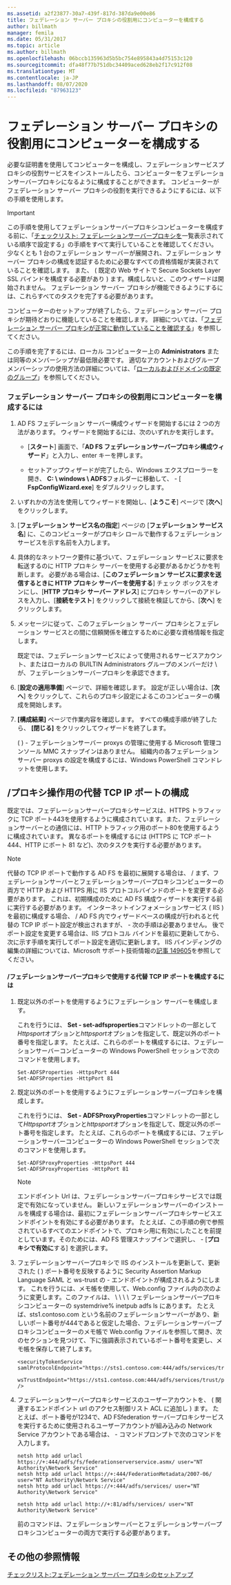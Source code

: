 ```yaml
---
ms.assetid: a2f23877-30a7-439f-817d-387da9e00e86
title: フェデレーション サーバー プロキシの役割用にコンピューターを構成する
author: billmath
manager: femila
ms.date: 05/31/2017
ms.topic: article
ms.author: billmath
ms.openlocfilehash: 06bccb135963d5b5bc754e895843a4d75153c120
ms.sourcegitcommit: dfa48f77b751dbc34409aced628eb2f17c912f08
ms.translationtype: MT
ms.contentlocale: ja-JP
ms.lasthandoff: 08/07/2020
ms.locfileid: "87963123"
---
```

# <a name="configure-a-computer-for-the-federation-server-proxy-role"></a>フェデレーション サーバー プロキシの役割用にコンピューターを構成する

必要な証明書を使用してコンピューターを構成し、フェデレーションサービスプロキシの役割サービスをインストールしたら、コンピューターをフェデレーションサーバープロキシになるように構成することができます。 コンピューターがフェデレーション サーバー プロキシの役割を実行できるようにするには、以下の手順を使用します。

> [!IMPORTANT]
> この手順を使用してフェデレーションサーバープロキシコンピューターを構成する前に、「[チェックリスト: フェデレーションサーバープロキシを](Checklist--Setting-Up-a-Federation-Server-Proxy.md)一覧表示されている順序で設定する」の手順をすべて実行していることを確認してください。 少なくとも 1 台のフェデレーション サーバーが展開され、フェデレーション サーバー プロキシの構成を認証するために必要なすべての資格情報が実装されていることを確認します。 また、 \( 既定の Web サイトで Secure Sockets Layer SSL バインドを構成する必要があり \) ます。構成しないと、このウィザードは開始されません。 フェデレーション サーバー プロキシが機能できるようにするには、これらすべてのタスクを完了する必要があります。

コンピューターのセットアップが終了したら、フェデレーション サーバー プロキシが期待どおりに機能していることを確認します。 詳細については、「[フェデレーション サーバー プロキシが正常に動作していることを確認する](Verify-That-a-Federation-Server-Proxy-Is-Operational.md)」を参照してください。

この手順を完了するには、ローカル コンピューター上の **Administrators** または同等のメンバーシップが最低限必要です。  適切なアカウントおよびグループメンバーシップの使用方法の詳細については、「[ローカルおよびドメインの既定のグループ](https://go.microsoft.com/fwlink/?LinkId=83477)」を参照してください。

### <a name="to-configure-a-computer-for-the-federation-server-proxy-role"></a>フェデレーション サーバー プロキシの役割用にコンピューターを構成するには

1.  AD FS フェデレーション サーバー構成ウィザードを開始するには 2 つの方法があります。 ウィザードを開始するには、次のいずれかを実行します。

    -   [**スタート**] 画面で、「**AD FS フェデレーションサーバープロキシ構成ウィザード**」と入力し、enter キーを押します。

    -   セットアップウィザードが完了したら、Windows エクスプローラーを開き、 **C: \\ windows \\ ADFS**フォルダーに移動して、 \- [ **FspConfigWizard.exe**] をダブルクリックします。

2.  いずれかの方法を使用してウィザードを開始し、[**ようこそ**] ページで [**次へ**] をクリックします。

3.  [**フェデレーション サービス名の指定**] ページの [**フェデレーション サービス名**] に、このコンピューターがプロキシ ロールで動作するフェデレーション サービスを示す名前を入力します。

4.  具体的なネットワーク要件に基づいて、フェデレーション サービスに要求を転送するのに HTTP プロキシ サーバーを使用する必要があるかどうかを判断します。 必要がある場合は、[**このフェデレーション サービスに要求を送信するときに HTTP プロキシ サーバーを使用する**] チェック ボックスをオンにし、[**HTTP プロキシ サーバー アドレス**] にプロキシ サーバーのアドレスを入力し、[**接続をテスト**] をクリックして接続を検証してから、[**次へ**] をクリックします。

5.  メッセージに従って、このフェデレーション サーバー プロキシとフェデレーション サービスとの間に信頼関係を確立するために必要な資格情報を指定します。

    既定では、フェデレーションサービスによって使用されるサービスアカウント、またはローカルの BUILTIN Administrators グループのメンバーだけ \\ が、フェデレーションサーバープロキシを承認できます。

6.  [**設定の適用準備**] ページで、詳細を確認します。 設定が正しい場合は、[**次へ**] をクリックして、これらのプロキシ設定によるこのコンピューターの構成を開始します。

7.  **[構成結果]** ページで作業内容を確認します。 すべての構成手順が終了したら、 **[閉じる]**  をクリックしてウィザードを終了します。

    \( \) \- フェデレーションサーバー proxys の管理に使用する Microsoft 管理コンソール MMC スナップインはありません。 組織内の各フェデレーションサーバー proxys の設定を構成するには、Windows PowerShell コマンドレットを使用します。

## <a name="configuring-an-alternate-tcpip-port-for-proxy-operations"></a>\/プロキシ操作用の代替 TCP IP ポートの構成
既定では、フェデレーションサーバープロキシサービスは、HTTPS トラフィックに TCP ポート443を使用するように構成されています。また、フェデレーションサーバーとの通信には、HTTP トラフィック用のポート80を使用するように構成されています。 異なるポートを構成するには (HTTPS に TCP ポート 444、HTTP にポート 81 など)、次のタスクを実行する必要があります。

> [!NOTE]
> 代替の TCP IP ポートで動作する AD FS を最初に展開する場合は、 \/ まず、フェデレーションサーバーとフェデレーションサーバープロキシコンピューターの両方で HTTP および HTTPS 用に IIS プロトコルバインドのポートを変更する必要があります。 これは、初期構成のために AD FS 構成ウィザードを実行する前に実行する必要があります。 インターネットインフォメーションサービス \( IIS \) を最初に構成する場合、 \/ AD FS 内でウィザードベースの構成が行われると代替の TCP IP ポート設定が検出されますが、 \- 次の手順は必要ありません。 後でポート設定を変更する場合は、IIS プロトコル バインドを最初に更新してから、次に示す手順を実行してポート設定を適切に更新します。 IIS バインディングの編集の詳細については、Microsoft サポート技術情報の[記事 149605](https://go.microsoft.com/fwlink/?LinkId=190275)を参照してください。

#### <a name="to-configure-alternate-tcpip-ports-for-the-federation-server-proxy-to-use"></a>\/フェデレーションサーバープロキシで使用する代替 TCP IP ポートを構成するには

1.  既定以外のポートを使用するようにフェデレーション サーバーを構成します。

    これを行うには、 **Set \- set-adfsproperties**コマンドレットの一部として*Httpsport*オプションと*httpsport*オプションを指定して、既定以外のポート番号を指定します。 たとえば、これらのポートを構成するには、フェデレーションサーバーコンピューターの Windows PowerShell セッションで次のコマンドを使用します。

    ```
    Set-ADFSProperties -HttpsPort 444
    Set-ADFSProperties -HttpPort 81
    ```

2.  既定以外のポートを使用するようにフェデレーションサーバープロキシを構成します。

    これを行うには、 **Set \- ADFSProxyProperties**コマンドレットの一部として*Httpsport*オプションと*httpsport*オプションを指定して、既定以外のポート番号を指定します。 たとえば、これらのポートを構成するには、フェデレーションサーバーコンピューターの Windows PowerShell セッションで次のコマンドを使用します。

    ```
    Set-ADFSProxyProperties -HttpsPort 444
    Set-ADFSProxyProperties -HttpPort 81
    ```

    > [!NOTE]
    > エンドポイント Url は、フェデレーションサーバープロキシサービスでは既定で有効になっていません。 新しいフェデレーションサーバーのインストールを構成する場合は、最初にフェデレーションサーバープロキシサービスエンドポイントを有効にする必要があります。 たとえば、この手順の例で参照されているすべてのエンドポイントで、プロキシ用に有効にしたことを前提としています。そのためには、AD FS 管理スナップインで選択し、 \- [**プロキシで有効に**する] を選択します。

3.  フェデレーションサーバープロキシで IIS のインストールを更新して、更新された \( \) ポート番号を反映するように Security Assertion Markup Language SAML と ws-trust の \- エンドポイントが構成されるようにします。 これを行うには、メモ帳を使用して、Web.config ファイル内の次のように変更します。このファイルは、 \\ \\ \\ \\ フェデレーションサーバープロキシコンピューターの systemdrive% inetpub adfs ls にあります。 たとえば、sts1.contoso.com という名前のフェデレーションサーバーがあり、新しいポート番号が444であると仮定した場合、フェデレーションサーバープロキシコンピューターのメモ帳で Web.config ファイルを参照して開き、次のセクションを見つけて、下に強調表示されているポート番号を変更し、メモ帳を保存して終了します。

    ```
    <securityTokenService samlProtocolEndpoint="https://sts1.contoso.com:444/adfs/services/trust/samlprotocol/proxycertificatetransport"
          wsTrustEndpoint="https://sts1.contoso.com:444/adfs/services/trust/proxycertificatetransport" />
    ```

4.  フェデレーションサーバープロキシサービスのユーザーアカウントを、 \( 関連するエンドポイント url のアクセス制御リスト ACL に追加し \) ます。 たとえば、ポート番号が1234で、AD FSfederation サーバープロキシサービスを実行するために使用されるユーザーアカウントが組み込みの Network Service アカウントである場合は、 \- コマンドプロンプトで次のコマンドを入力します。

    ```
    netsh http add urlacl https://+:444/adfs/fs/federationserverservice.asmx/ user="NT Authority\Network Service"
    netsh http add urlacl https://+:444/FederationMetadata/2007-06/ user="NT Authority\Network Service"
    netsh http add urlacl https://+:444/adfs/services/ user="NT Authority\Network Service"

    netsh http add urlacl http://+:81/adfs/services/ user="NT Authority\Network Service"
    ```

    前のコマンドは、フェデレーションサーバーとフェデレーションサーバープロキシコンピューターの両方で実行する必要があります。

## <a name="additional-references"></a>その他の参照情報
[チェックリスト:フェデレーション サーバー プロキシのセットアップ](Checklist--Setting-Up-a-Federation-Server-Proxy.md)


